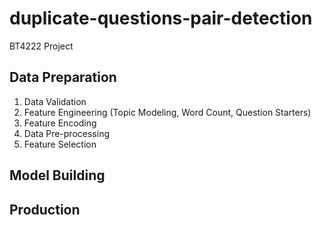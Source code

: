 # duplicate-questions-pair-detection
 BT4222 Project

## Data Preparation
1. Data Validation
2. Feature Engineering (Topic Modeling, Word Count, Question Starters)
3. Feature Encoding
4. Data Pre-processing
5. Feature Selection


## Model Building



## Production
